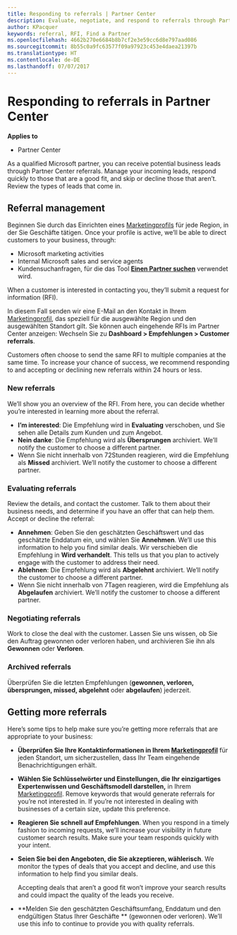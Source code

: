 ```yaml
---
title: Responding to referrals | Partner Center
description: Evaluate, negotiate, and respond to referrals through Partner Center.
author: KPacquer
keywords: referral, RFI, Find a Partner
ms.openlocfilehash: 4662b270e6684b8b7cf2e3e59cc6d8e797aad086
ms.sourcegitcommit: 8b55c0a9fc63577f09a97923c453e4daea21397b
ms.translationtype: HT
ms.contentlocale: de-DE
ms.lasthandoff: 07/07/2017
---
```

# <a name="responding-to-referrals-in-partner-center"></a>Responding to referrals in Partner Center

**Applies to**

-  Partner Center

As a qualified Microsoft partner, you can receive potential business leads through Partner Center referrals. Manage your incoming leads, respond quickly to those that are a good fit, and skip or decline those that aren’t. Review the types of leads that come in. 

## <a name="referral-management"></a>Referral management

Beginnen Sie durch das Einrichten eines [Marketingprofils](create-a-marketing-profile.md) für jede Region, in der Sie Geschäfte tätigen. Once your profile is active, we’ll be able to direct customers to your business, through:

*  Microsoft marketing activities
*  Internal Microsoft sales and service agents
*  Kundensuchanfragen, für die das Tool **[Einen Partner suchen](https://partnercenter.microsoft.com/pcv/search)** verwendet wird.

When a customer is interested in contacting you, they’ll submit a request for information (RFI). 

In diesem Fall senden wir eine E-Mail an den Kontakt in Ihrem [Marketingprofil](create-a-marketing-profile.md), das speziell für die ausgewählte Region und den ausgewählten Standort gilt. Sie können auch eingehende RFIs im Partner Center anzeigen: Wechseln Sie zu **Dashboard > Empfehlungen > Customer referrals**.

Customers often choose to send the same RFI to multiple companies at the same time. To increase your chance of success, we recommend responding to and accepting or declining new referrals within 24 hours or less.

### <a name="new-referrals"></a>New referrals

We’ll show you an overview of the RFI. From here, you can decide whether you’re interested in learning more about the referral. 

*  **I’m interested**: Die Empfehlung wird in **Evaluating** verschoben, und Sie sehen alle Details zum Kunden und zum Angebot. 
*  **Nein danke**: Die Empfehlung wird als **Übersprungen** archiviert. We’ll notify the customer to choose a different partner.
*  Wenn Sie nicht innerhalb von 72Stunden reagieren, wird die Empfehlung als **Missed** archiviert. We’ll notify the customer to choose a different partner.

### <a name="evaluating-referrals"></a>Evaluating referrals

Review the details, and contact the customer. Talk to them about their business needs, and determine if you have an offer that can help them. Accept or decline the referral: 

*  **Annehmen**: Geben Sie den geschätzten Geschäftswert und das geschätzte Enddatum ein, und wählen Sie **Annehmen**. We’ll use this information to help you find similar deals. Wir verschieben die Empfehlung in **Wird verhandelt**. This tells us that you plan to actively engage with the customer to address their need.
*  **Ablehnen**: Die Empfehlung wird als **Abgelehnt** archiviert. We’ll notify the customer to choose a different partner.
*  Wenn Sie nicht innerhalb von 7Tagen reagieren, wird die Empfehlung als **Abgelaufen** archiviert. We’ll notify the customer to choose a different partner.

### <a name="negotiating-referrals"></a>Negotiating referrals

Work to close the deal with the customer. Lassen Sie uns wissen, ob Sie den Auftrag gewonnen oder verloren haben, und archivieren Sie ihn als **Gewonnen** oder **Verloren**. 

### <a name="archived-referrals"></a>Archived referrals

Überprüfen Sie die letzten Empfehlungen (**gewonnen, verloren, übersprungen, missed, abgelehnt** oder **abgelaufen**) jederzeit. 

## <a name="getting-more-referrals"></a>Getting more referrals

Here’s some tips to help make sure you’re getting more referrals that are appropriate to your business:

*  **Überprüfen Sie Ihre Kontaktinformationen in Ihrem [Marketingprofil](create-a-marketing-profile.md)** für jeden Standort, um sicherzustellen, dass Ihr Team eingehende Benachrichtigungen erhält.

*  **Wählen Sie Schlüsselwörter und Einstellungen, die Ihr einzigartiges Expertenwissen und Geschäftsmodell darstellen,** in Ihrem [Marketingprofil](create-a-marketing-profile.md). Remove keywords that would generate referrals for you’re not interested in. If you’re not interested in dealing with businesses of a certain size, update this preference.

*  **Reagieren Sie schnell auf Empfehlungen**. When you respond in a timely fashion to incoming requests, we’ll increase your visibility in future customer search results. Make sure your team responds quickly with your intent.

*  **Seien Sie bei den Angeboten, die Sie akzeptieren, wählerisch**. We monitor the types of deals that you accept and decline, and use this information to help find you similar deals. 

   Accepting deals that aren’t a good fit won’t improve your search results and could impact the quality of the leads you receive.

*  **Melden Sie den geschätzten Geschäftsumfang, Enddatum und den endgültigen Status Ihrer Geschäfte ** (gewonnen oder verloren). We’ll use this info to continue to provide you with quality referrals.
